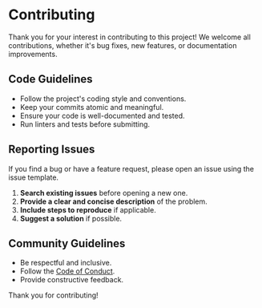 # Contributing

Thank you for your interest in contributing to this project!
We welcome all contributions, whether it's bug fixes, new features, or documentation improvements.

## Code Guidelines

- Follow the project's coding style and conventions.
- Keep your commits atomic and meaningful.
- Ensure your code is well-documented and tested.
- Run linters and tests before submitting.

## Reporting Issues

If you find a bug or have a feature request, please open an issue using the issue template.

1. **Search existing issues** before opening a new one.
2. **Provide a clear and concise description** of the problem.
3. **Include steps to reproduce** if applicable.
4. **Suggest a solution** if possible.

## Community Guidelines

- Be respectful and inclusive.
- Follow the [Code of Conduct](CODE_OF_CONDUCT.md).
- Provide constructive feedback.

Thank you for contributing!


